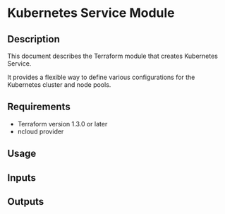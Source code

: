 # Kubernetes Service Module

## Description
This document describes the Terraform module that creates Kubernetes Service.

It provides a flexible way to define various configurations for the Kubernetes cluster and node pools.

## Requirements
- Terraform version 1.3.0 or later
- ncloud provider

## Usage

## Inputs

## Outputs
